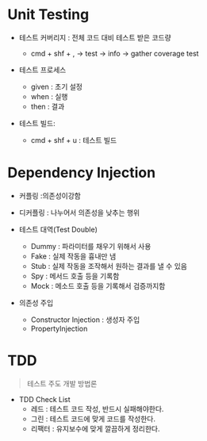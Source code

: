 # Unit Testing

- 테스트 커버리지 : 전체 코드 대비 테스트 받은 코드량
    - cmd + shf + , -> test -> info -> gather coverage test
- 테스트 프로세스
    - given : 초기 설정
    - when : 실행
    - then : 결과 

- 테스트 빌드: 
    - cmd + shf + u  : 테스트 빌드
    

# Dependency Injection

- 커플링 :의존성이강함
- 디커플링 : 나누어서 의존성을 낮추는 행위
- 테스트 대역(Test Double)
    - Dummy : 파라미터를 채우기 위해서 사용
    - Fake : 실제 작동을 흉내만 냄
    - Stub : 실제 작동을 조작해서 원하는 결과를 낼 수 있음
    - Spy : 메서드 호출 등을 기록함
    - Mock : 메소드 호출 등을 기록해서 검증까지함

- 의존성 주입
    - Constructor Injection : 생성자 주입
    - PropertyInjection
   
    
# TDD

> 테스트 주도 개발 방법론

- TDD Check List
    - 레드 : 테스트 코드 작성, 반드시 실패해야한다.
    - 그린 : 테스트 코드에 맞게 코드를 작성한다.
    - 리팩터 : 유지보수에 맞게 깔끔하게 정리한다.